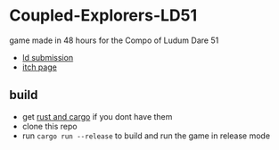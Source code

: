 # Coupled-Explorers-LD51
game made in 48 hours for the Compo of Ludum Dare 51

* [ld submission](https://ldjam.com/events/ludum-dare/51/coupled-explorers)
* [itch page](https://noamzeise.itch.io/coupled-explorers)

## build

* get [rust and cargo](https://www.rust-lang.org/tools/install) if you dont have them
* clone this repo
* run ```cargo run --release``` to build and run the game in release mode
